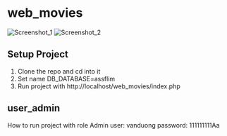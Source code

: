 # web_movies
![Screenshot_1](https://user-images.githubusercontent.com/72380296/228869517-08464f15-a355-49fe-80e6-756f469655c2.png)
![Screenshot_2](https://user-images.githubusercontent.com/72380296/228869606-ff34576c-50ae-4aeb-b060-64609e396053.png)


## Setup Project
1. Clone the repo and cd into it
2. Set name DB_DATABASE=assflim 
3. Run project with http://localhost/web_movies/index.php
## user_admin
How to run project with role Admin 
user: vanduong
password: 111111111Aa
